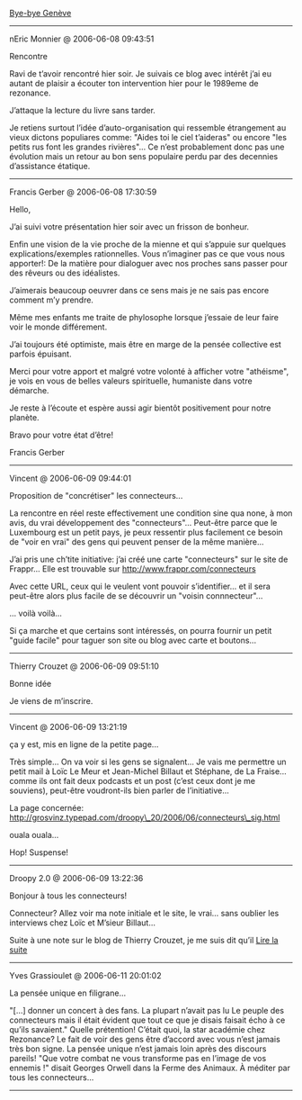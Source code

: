 [Bye-bye Genève](../../../2006/6/bye-bye-genve.md)

---
nEric Monnier @ 2006-06-08 09:43:51

Rencontre

Ravi de t’avoir rencontré hier soir. Je suivais ce blog avec intérêt j’ai eu autant de plaisir a écouter ton intervention hier pour le 1989eme de rezonance.

J’attaque la lecture du livre sans tarder.

Je retiens surtout l’idée d’auto-organisation qui ressemble étrangement au vieux dictons populiares comme: "Aides toi le ciel t’aideras" ou encore "les petits rus font les grandes rivières"... Ce n’est probablement donc pas une évolution mais un retour au bon sens populaire perdu par des decennies d’assistance étatique.

---

Francis Gerber @ 2006-06-08 17:30:59

Hello,

J’ai suivi votre présentation hier soir avec un frisson de bonheur.

Enfin une vision de la vie proche de la mienne et qui s’appuie sur quelques explications/exemples rationnelles. Vous n’imaginer pas ce que vous nous apporter!: De la matière pour dialoguer avec nos proches sans passer pour des rêveurs ou des idéalistes.

J’aimerais beaucoup oeuvrer dans ce sens mais je ne sais pas encore comment m’y prendre.

Même mes enfants me traite de phylosophe lorsque j’essaie de leur faire voir le monde différement.

J’ai toujours été optimiste, mais être en marge de la pensée collective est parfois épuisant.

Merci pour votre apport et malgré votre volonté à afficher votre "athéisme", je vois en vous de belles valeurs spirituelle, humaniste dans votre démarche.

Je reste à l’écoute et espère aussi agir bientôt positivement pour notre planète.

Bravo pour votre état d’être!

Francis Gerber

---

Vincent @ 2006-06-09 09:44:01

Proposition de "concrétiser" les connecteurs...

La rencontre en réel reste effectivement une condition sine qua none, à mon avis, du vrai développement des "connecteurs"... Peut-être parce que le Luxembourg est un petit pays, je peux ressentir plus facilement ce besoin de "voir en vrai" des gens qui peuvent penser de la même manière...

J’ai pris une ch’tite initiative: j’ai créé une carte "connecteurs" sur le site de Frappr... Elle est trouvable sur http://www.frappr.com/connecteurs

Avec cette URL, ceux qui le veulent vont pouvoir s’identifier... et il sera peut-être alors plus facile de se découvrir un "voisin connnecteur"...

... voilà voilà...

Si ça marche et que certains sont intéressés, on pourra fournir un petit "guide facile" pour taguer son site ou blog avec carte et boutons...

---

Thierry Crouzet @ 2006-06-09 09:51:10

Bonne idée

Je viens de m’inscrire.

---

Vincent @ 2006-06-09 13:21:19

ça y est, mis en ligne de la petite page...

Très simple... On va voir si les gens se signalent... Je vais me permettre un petit mail à Loïc Le Meur et Jean-Michel Billaut et Stéphane, de La Fraise... comme ils ont fait deux podcasts et un post (c’est ceux dont je me souviens), peut-être voudront-ils bien parler de l’initiative...

La page concernée: http://grosvinz.typepad.com/droopy\_20/2006/06/connecteurs\_sig.html

ouala ouala...

Hop! Suspense!

---

Droopy 2.0 @ 2006-06-09 13:22:36

Bonjour à tous les connecteurs!

Connecteur? Allez voir ma note initiale et le site, le vrai... sans oublier les interviews chez Loïc et M’sieur Billaut...

Suite à une note sur le blog de Thierry Crouzet, je me suis dit qu’il [Lire la suite](http://grosvinz.typepad.com/droopy_20/2006/06/connecteurs_sig.html)

---

Yves Grassioulet @ 2006-06-11 20:01:02

La pensée unique en filigrane...

"[...] donner un concert à des fans. La plupart n’avait pas lu Le peuple des connecteurs mais il était évident que tout ce que je disais faisait écho à ce qu’ils savaient." Quelle prétention! C’était quoi, la star académie chez Rezonance? Le fait de voir des gens être d’accord avec vous n’est jamais très bon signe. La pensée unique n’est jamais loin après des discours pareils! "Que votre combat ne vous transforme pas en l’image de vos ennemis !" disait Georges Orwell dans la Ferme des Animaux. À méditer par tous les connecteurs...

---

